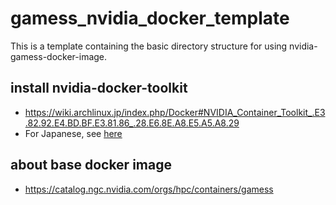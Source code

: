 # gamess_nvidia_docker_template
This is a template containing the basic directory structure for using nvidia-gamess-docker-image.


## install nvidia-docker-toolkit
- https://wiki.archlinux.jp/index.php/Docker#NVIDIA_Container_Toolkit_.E3.82.92.E4.BD.BF.E3.81.86_.28.E6.8E.A8.E5.A5.A8.29
- For Japanese, see [here](https://qiita.com/Yukiho_P/items/af9f57aff5d8bb206b27)

## about base docker image
- https://catalog.ngc.nvidia.com/orgs/hpc/containers/gamess




